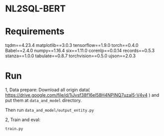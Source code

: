 # NL2SQL-BERT

# Requirements

tqdm==4.23.4
matplotlib==3.0.3
tensorflow==1.9.0
torch==0.4.0
Babel==2.4.0
numpy==1.16.4
six==1.11.0
corenlp==0.0.14
records==0.5.3
stanza==1.0.0
tabulate==0.8.7
torchvision==0.5.0
ujson==2.0.3

# Run

1, Data prepare:
Download all origin data( https://drive.google.com/file/d/1iJvsf38f16el58H4NPINQ7uzal5-V4v4 ) and put them at `data_and_model` directory.

Then run
`data_and_model/output_entity.py`

2, Train and eval:

`train.py`

